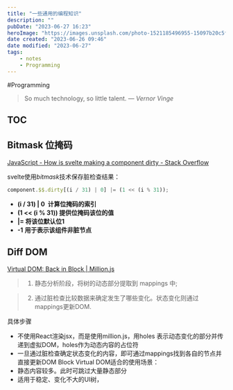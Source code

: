 ```yaml
---
title: "一些通用的编程知识"
description: ""
pubDate: "2023-06-27 16:23"
heroImage: "https://images.unsplash.com/photo-1521185496955-15097b20c5fe?ixlib=rb-4.0.3&ixid=M3wxMjA3fDB8MHxwaG90by1wYWdlfHx8fGVufDB8fHx8fA%3D%3D&auto=format&fit=crop&w=640&q=80"
date created: "2023-06-26 09:46"
date modified: "2023-06-27"
tags:
    - notes
    - Programming
---
```


#Programming

> So much technology, so little talent.
> — <cite>Vernor Vinge</cite>

## TOC

## Bitmask 位掩码

[JavaScript - How is svelte making a component dirty - Stack Overflow](https://stackoverflow.com/questions/59541070/how-is-svelte-making-a-component-dirty)

svelte使用$bitmask$技术保存脏检查结果：
```js
component.$$.dirty[(i / 31) | 0] |= (1 << (i % 31));
```
- **(i / 31) | 0  计算位掩码的索引**
- **(1 << (i % 31)) 提供位掩码该位的值**
- **|= 将该位默认位1**
- **-1** **用于表示该组件非脏节点**

## Diff DOM

[Virtual DOM: Back in Block | Million.js](https://million.dev/blog/virtual-dom)

>1. 静态分析阶段，将树的动态部分提取到 mappings 中;

>2. 通过脏检查比较数据来确定发生了哪些变化。状态变化则通过mappings更新DOM.

具体步骤

- 不使用React渲染jsx，而是使用million.js，用holes 表示动态变化的部分并传递到虚拟DOM，holes作为动态内容的占位符
- 一旦通过脏检查确定状态变化的内容，即可通过mappings找到各自的节点并直接更新DOM
Block Virtual DOM适合的使用场景：
- 静态内容较多。此时可跳过大量静态部分
- 适用于稳定、变化不大的UI树，









